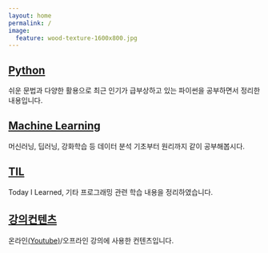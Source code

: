 ```yaml
---
layout: home
permalink: /
image:
  feature: wood-texture-1600x800.jpg
---
```


<div class="tiles">

<div class="tile">
  <h2><a href="{{ site.url }}/python" class="post-title">Python</a></h2>
  <p class="post-excerpt">쉬운 문법과 다양한 활용으로 최근 인기가 급부상하고 있는 파이썬을 공부하면서 정리한 내용입니다.</p>
</div><!-- /.tile -->

<div class="tile">
  <h2><a href="{{ site.url }}/ml" class="post-title">Machine Learning</a></h2>
  <p class="post-excerpt">머신러닝, 딥러닝, 강화학습 등 데이터 분석 기초부터 원리까지 같이 공부해봅시다.</p>
</div><!-- /.tile -->

<div class="tile">
  <h2><a href="{{ site.url }}/til" class="post-title">TIL</a></h2>
  <p class="post-excerpt">Today I Learned, 기타 프로그래밍 관련 학습 내용을 정리하였습니다.</p>
</div><!-- /.tile -->

<div class="tile">
  <h2><a href="{{ site.url }}/" class="post-title">강의컨텐츠</a></h2>
  <p class="post-excerpt">온라인<a href="https://www.youtube.com/channel/UCn1NX3h4lYS8wgsytxNyGiA">(Youtube)</a>/오프라인 강의에 사용한 컨텐츠입니다.</p>
</div><!-- /.tile -->

</div><!-- /.tiles -->

